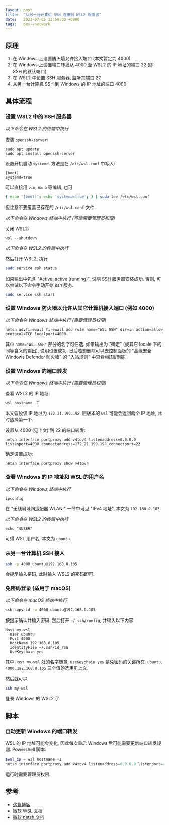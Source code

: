 ```yaml
---
layout: post
title:  "从另一台计算机 SSH 连接到 WSL2 服务器"
date:   2023-07-05 12:59:03 +0800
tags:   dev--network
---
```


## 原理

1. 在 Windows 上设置防火墙允许接入端口 (本文暂定为 4000)
2. 在 Windows 上设置端口转发从 4000 至 WSL2 的 IP 地址的端口 22 (即 SSH 的默认端口)
3. 在 WSL2 中设置 SSH 服务器, 监听其端口 22
4. 从另一台计算机 SSH 到 Windows 的 IP 地址的端口 4000

## 具体流程

### 设置 WSL2 中的 SSH 服务器

*以下命令在 WSL2 的终端中执行*

安装 `openssh-server`:

```
sudo apt update
sudo apt install openssh-server
```

设置开机启动 `systemd`.
方法是在 `/etc/wsl.conf` 中写入:

```
[boot]
systemd=true
```

可以直接用 `vim`, `nano` 等编辑, 也可

```bash
{ echo '[boot]'; echo 'systemd=true'; } | sudo tee /etc/wsl.conf
```

但注意不要覆盖已存在的 `/etc/wsl.conf` 文件.

*以下命令在 Windows 终端中执行 (可能需要管理员权限)*

关闭 WSL2:

```
wsl --shutdown
```

*以下命令在 WSL2 的终端中执行*

然后打开 WSL2, 执行

```bash
sudo service ssh status
```

如果输出中包含 "Active: active (running)", 说明 SSH 服务器安装成功.
否则, 可以尝试以下命令手动开始 ssh 服务.

```bash
sudo service ssh start
```

### 设置 Windows 防火墙以允许从其它计算机接入端口 (例如 4000)

*以下命令在 Windows 终端中执行 (需要管理员权限)*

```
netsh advfirewall firewall add rule name="WSL SSH" dir=in action=allow protocol=TCP localport=4000
```

其中 `name="WSL SSH"` 部分的名字可任选.
如果输出为 "确定" (或其它 locale 下的同等含义的输出), 说明设置成功.
日后若想删除可以去控制面板的 "高级安全 Windows Defender 防火墙" 的 "入站规则" 中查看/编辑/删除.

### 设置 Windows 的端口转发

*以下命令在 Windows 终端中执行 (需要管理员权限)*

查看 WSL2 的 IP 地址:

```
wsl hostname -I
```

本文假设该 IP 地址为 `172.21.199.198`.
旧版本的 `wsl` 可能会返回两个 IP 地址, 此时选择第一个.

设置从 4000 (见上文) 到 22 的端口转发:

```
netsh interface portproxy add v4tov4 listenaddress=0.0.0.0 listenport=4000 connectaddress=172.21.199.198 connectport=22
```

确定设置成功:

```
netsh interface portproxy show v4tov4
```

### 查看 Windows 的 IP 地址和 WSL 的用户名

*以下命令在 Windows 终端中执行*

```
ipconfig
```

在 "无线局域网适配器 WLAN:" 一节中可见 "IPv4 地址", 本文为 `192.168.0.105`.

*以下命令在 WSL2 的终端中执行*

```
echo "$USER"
```

可得 WSL 用户名, 本文为 `ubuntu`.

### 从另一台计算机 SSH 接入

```bash
ssh -p 4000 ubuntu@192.168.0.105
```

会提示输入密码, 此时输入 WSL2 的密码即可.

### 免密码登录 (适用于 macOS)

*以下命令在 macOS 终端中执行*

```bash
ssh-copy-id -p 4000 ubuntu@192.168.0.105
```

按提示确认并输入密码.
然后打开 `~/.ssh/config`, 并输入以下内容

```
Host my-wsl
  User ubuntu
  Port 4000
  HostName 192.168.0.105
  IdentityFile ~/.ssh/id_rsa
  UseKeychain yes
```

其中 `Host my-wsl` 处的名字随意.
`UseKeychain yes` 是免密码的关键所在.
`ubuntu`, `4000`, `192.168.0.105` 三个值的选用见上文.

然后就可以

```bash
ssh my-wsl
```

登录 Windows 的 WSL2 了.

## 脚本

### 自动更新 Windows 的端口转发

WSL 的 IP 地址可能会变化, 因此每次重启 Windows 后可能需要更新端口转发规则.
Powershell 脚本:

```powershell
$wsl_ip = wsl hostname -I
netsh interface portproxy add v4tov4 listenaddress=0.0.0.0 listenport=4000 connectaddress=$wsl_ip connectport=22
```

运行时需要管理员权限.

## 参考

- [这篇博客](https://medium.com/geekculture/enable-ssh-access-into-wsl-from-a-remote-computer-f2e4a962430)
- [微软 WSL 文档](https://learn.microsoft.com/en-us/windows/wsl/networking#accessing-a-wsl-2-distribution-from-your-local-area-network-lan)
- [微软 netsh 文档](https://learn.microsoft.com/en-us/windows-server/networking/technologies/netsh/netsh-interface-portproxy)
